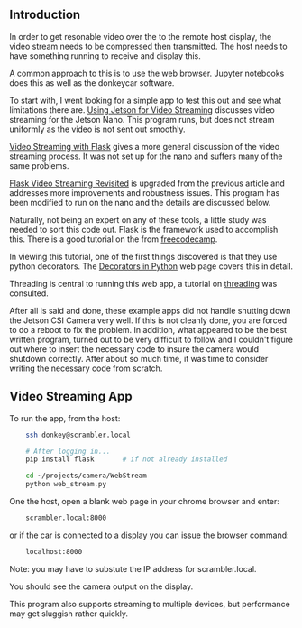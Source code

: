 ## Introduction

In order to get resonable video over the to the remote host display, the video stream needs to be compressed then transmitted.
The host needs to have something running to receive and display this.

A common approach to this is to use the web browser.
Jupyter notebooks does this as well as the donkeycar software.

To start with, I went looking for a simple app to test this out and see what limitations there are.
[Using Jetson for Video Streaming](https://maker.pro/nvidia-jetson/tutorial/streaming-real-time-video-from-rpi-camera-to-browser-on-jetson-nano-with-flask) discusses video streaming for the Jetson Nano.
This program runs, but does not stream uniformly as the video is not sent out smoothly.

[Video Streaming with Flask](https://blog.miguelgrinberg.com/post/video-streaming-with-flask) gives a more general discussion of the video streaming process.
It was not set up for the nano and suffers many of the same problems.

[Flask Video Streaming Revisited](https://blog.miguelgrinberg.com/post/flask-video-streaming-revisited) is upgraded from the previous article and addresses more improvements and robustness issues.
This program has been modified to run on the nano and the details are discussed below.

Naturally, not being an expert on any of these tools, a little study was needed to sort this code out.
Flask is the framework used to accomplish this.  There is a good tutorial on the from [freecodecamp](https://www.freecodecamp.org/news/how-to-build-a-web-application-using-flask-and-deploy-it-to-the-cloud-3551c985e492/).

In viewing this tutorial, one of the first things discovered is that they use python decorators. The [Decorators in Python](https://www.datacamp.com/community/tutorials/decorators-python) web page covers this in detail.

Threading is central to running this web app, a tutorial on [threading](https://realpython.com/intro-to-python-threading/) was consulted.

After all is said and done, these example apps did not handle shutting down the Jetson CSI Camera very well.
If this is not cleanly done, you are forced to do a reboot to fix the problem.
In addition, what appeared to be the best written program, turned out to be very difficult to follow and I couldn't figure out where to insert the necessary code to insure the camera would shutdown correctly.
After about so much time, it was time to consider writing the necessary code from scratch.


## Video Streaming App

To run the app, from the host:
```bash
    ssh donkey@scrambler.local

    # After logging in...
    pip install flask       # if not already installed

    cd ~/projects/camera/WebStream
    python web_stream.py
```

One the host, open a blank web page in your chrome browser and enter:

```bash
    scrambler.local:8000
```

or if the car is connected to a display you can issue the browser command:

```bash
    localhost:8000
```

Note: you may have to substute the IP address for scrambler.local.

You should see the camera output on the display.

This program also supports streaming to multiple devices, but performance may get sluggish rather quickly.

